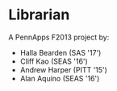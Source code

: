 Librarian
=========

A PennApps F2013 project by: 
  * Halla Bearden (SAS '17')
  * Cliff Kao (SEAS '16')
  * Andrew Harper (PITT '15')
  * Alan Aquino (SEAS '16')